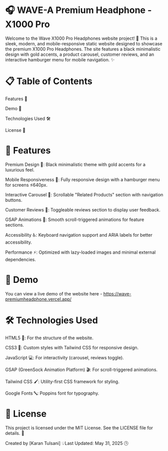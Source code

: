 # 🎧 WAVE-A Premium Headphone - X1000 Pro
Welcome to the Wave X1000 Pro Headphones website project! 🚀 This is a sleek, modern, and mobile-responsive static website designed to showcase the premium X1000 Pro Headphones. The site features a black minimalistic design with gold accents, a product carousel, customer reviews, and an interactive hamburger menu for mobile navigation. ✨

# 📋 Table of Contents

Features 🌟

Demo 🔗

Technologies Used 🛠️

License 📜

# 🌟 Features

Premium Design 🎨: Black minimalistic theme with gold accents for a luxurious feel.

Mobile Responsiveness 📱: Fully responsive design with a hamburger menu for screens ≤640px.

Interactive Carousel 🔄: Scrollable "Related Products" section with navigation buttons.

Customer Reviews 💬: Toggleable reviews section to display user feedback.

GSAP Animations 🎥: Smooth scroll-triggered animations for feature sections.

Accessibility ♿: Keyboard navigation support and ARIA labels for better accessibility.

Performance ⚡: Optimized with lazy-loaded images and minimal external dependencies.

# 🔗 Demo

You can view a live demo of the website here - https://wave-premiumheadphone.vercel.app/

# 🛠️ Technologies Used

HTML5 📄: For the structure of the website.

CSS3 🎨: Custom styles with Tailwind CSS for responsive design.

JavaScript 💻: For interactivity (carousel, reviews toggle).

GSAP (GreenSock Animation Platform) 🎬: For scroll-triggered animations.

Tailwind CSS 🖌️: Utility-first CSS framework for styling.

Google Fonts 🔤: Poppins font for typography.

# 📜 License

This project is licensed under the MIT License. See the LICENSE file for details. 📝

Created by [Karan Tulsani] 💡Last Updated: May 31, 2025 🕒
